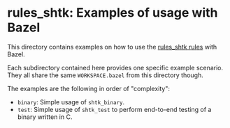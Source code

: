 # rules_shtk: Examples of usage with Bazel

This directory contains examples on how to use the
[rules_shtk rules](../bazel_rules) with Bazel.

Each subdirectory contained here provides one specific example scenario.
They all share the same `WORKSPACE.bazel` from this directory though.

The examples are the following in order of "complexity":

*   `binary`: Simple usage of `shtk_binary`.
*   `test`: Simple usage of `shtk_test` to perform end-to-end testing of
    a binary written in C.
